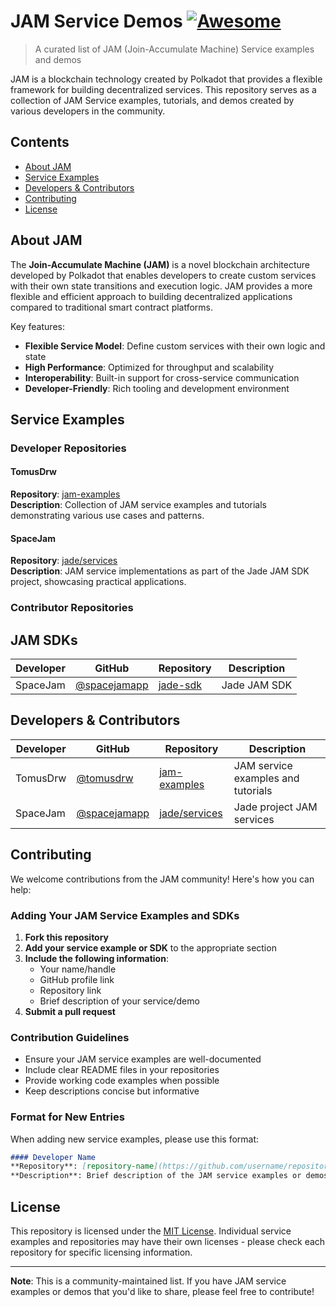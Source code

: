 # JAM Service Demos [![Awesome](https://awesome.re/badge.svg)](https://awesome.re)

> A curated list of JAM (Join-Accumulate Machine) Service examples and demos

JAM is a blockchain technology created by Polkadot that provides a flexible framework for building decentralized services. This repository serves as a collection of JAM Service examples, tutorials, and demos created by various developers in the community.

## Contents

- [About JAM](#about-jam)
- [Service Examples](#service-examples)
- [Developers & Contributors](#developers--contributors)
- [Contributing](#contributing)
- [License](#license)

## About JAM

The **Join-Accumulate Machine (JAM)** is a novel blockchain architecture developed by Polkadot that enables developers to create custom services with their own state transitions and execution logic. JAM provides a more flexible and efficient approach to building decentralized applications compared to traditional smart contract platforms.

Key features:
- **Flexible Service Model**: Define custom services with their own logic and state
- **High Performance**: Optimized for throughput and scalability  
- **Interoperability**: Built-in support for cross-service communication
- **Developer-Friendly**: Rich tooling and development environment

## Service Examples

### Developer Repositories

#### TomusDrw
**Repository**: [jam-examples](https://github.com/tomusdrw/jam-examples)  
**Description**: Collection of JAM service examples and tutorials demonstrating various use cases and patterns.

#### SpaceJam
**Repository**: [jade/services](https://github.com/spacejamapp/jade/tree/main/services)  
**Description**: JAM service implementations as part of the Jade JAM SDK project, showcasing practical applications.

### Contributor Repositories

## JAM SDKs
| Developer | GitHub | Repository | Description |
|-----------|--------|------------|-------------|
| SpaceJam | [@spacejamapp](https://github.com/spacejamapp) | [jade-sdk](https://github.com/spacejamapp/jade/tree/main/crates/jade) | Jade JAM SDK |

## Developers & Contributors

| Developer | GitHub | Repository | Description |
|-----------|--------|------------|-------------|
| TomusDrw | [@tomusdrw](https://github.com/tomusdrw) | [jam-examples](https://github.com/tomusdrw/jam-examples) | JAM service examples and tutorials |
| SpaceJam | [@spacejamapp](https://github.com/spacejamapp) | [jade/services](https://github.com/spacejamapp/jade/tree/main/services) | Jade project JAM services |

## Contributing

We welcome contributions from the JAM community! Here's how you can help:

### Adding Your JAM Service Examples and SDKs

1. **Fork this repository**
2. **Add your service example or SDK** to the appropriate section
3. **Include the following information**:
   - Your name/handle
   - GitHub profile link
   - Repository link
   - Brief description of your service/demo
4. **Submit a pull request**

### Contribution Guidelines

- Ensure your JAM service examples are well-documented
- Include clear README files in your repositories
- Provide working code examples when possible
- Keep descriptions concise but informative

### Format for New Entries

When adding new service examples, please use this format:

```markdown
#### Developer Name
**Repository**: [repository-name](https://github.com/username/repository)  
**Description**: Brief description of the JAM service examples or demos.
```

## License

This repository is licensed under the [MIT License](LICENSE). Individual service examples and repositories may have their own licenses - please check each repository for specific licensing information.

---

**Note**: This is a community-maintained list. If you have JAM service examples or demos that you'd like to share, please feel free to contribute!
